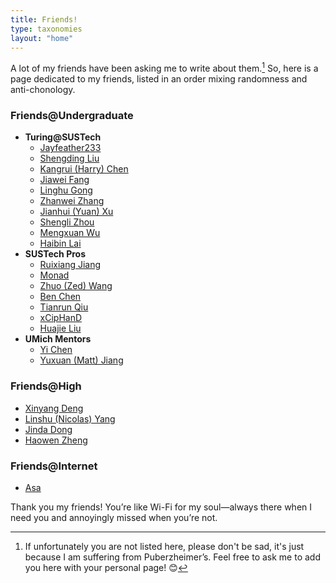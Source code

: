 ```yaml
---
title: Friends!
type: taxonomies
layout: "home"
---
```


<!-- Greetings to friend No.{{<raw>}} <span style="display:inline-block;"> <img border="0" src="http://cc.amazingcounters.com/counter.php?i=3303276&c=9910141" alt="AmazingCounters.com"> </span> {{</raw>}} who has visited this page! -->

A lot of my friends have been asking me to write about them.[^1] So, here is a page dedicated to my friends, listed in an order mixing randomness and anti-chonology.

### Friends@Undergraduate

- **Turing@SUSTech**
  - [Jayfeather233](https://github.com/Jayfeather233)
  - [Shengding Liu](https://sendinga.github.io/)
  - [Kangrui (Harry) Chen](https://artanisax.github.io/)
  - [Jiawei Fang](https://iskxcr.github.io/)
  - [Linghu Gong](https://blog.icel.site/)
  - [Zhanwei Zhang](https://it-bill.github.io/)
  - [Jianhui (Yuan) Xu](https://neumoneumo.github.io/blog/)
  - [Shengli Zhou](https://fz-zsl.github.io/)
  - [Mengxuan Wu](https://cypher-bruce.github.io/)
  - [Haibin Lai](https://www.haibinlaiblog.top/)
- **SUSTech Pros**
  - [Ruixiang Jiang](https://ruixiangj.top/)
  - [Monad](https://blog.monadx.com/)
  - [Zhuo (Zed) Wang](https://we-are-zed.github.io/)
  - [Ben Chen](https://i.benx.dev/)
  - [Tianrun Qiu](https://r-q.name/)
  - [xCipHanD](https://b.x-d.fun/)
  - [Huajie Liu](https://liubinfighter.github.io/)
- **UMich Mentors**
  - [Yi Chen](https://chenyi.world/)
  - [Yuxuan (Matt) Jiang](https://essoz.github.io/)


### Friends@High

- [Xinyang Deng]()
- [Linshu (Nicolas) Yang](https://profetia.github.io/)
- [Jinda Dong](https://ethy9160.site/)
- [Haowen Zheng](https://ncc79601.github.io/)

### Friends@Internet

- [Asa]()

Thank you my friends! You’re like Wi-Fi for my soul—always there when I need you and annoyingly missed when you’re not.

[^1]: If unfortunately you are not listed here, please don't be sad, it's just because I am suffering from Puberzheimer’s[^2]. Feel free to ask me to add you here with your personal page! 😊

[^2]: Puberzheimer’s: Puberty + Alzheimer’s. A condition where you forget everything even during teenage years. 😂